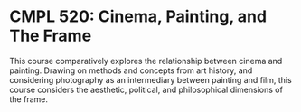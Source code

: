 # CMPL 520: Cinema, Painting, and The Frame

This course comparatively explores the relationship between cinema and painting. Drawing on methods and concepts from art history, and considering photography as an intermediary between painting and film, this course considers the aesthetic, political, and philosophical dimensions of the frame.